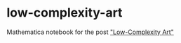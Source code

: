 low-complexity-art
==================

Mathematica notebook for the post ["Low-Complexity Art"](http://jeremykun.com/2011/07/06/low-complexity-art/)
